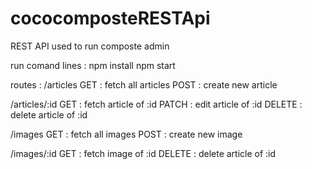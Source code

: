 # cococomposteRESTApi
REST API used to run  composte admin


run comand lines : 
npm install
npm start

routes : 
/articles
GET : fetch all articles
POST : create new article

/articles/:id
GET  : fetch article of :id 
PATCH : edit article of :id
DELETE : delete article of :id

/images
GET : fetch all images
POST : create new image

/images/:id
GET  : fetch image of :id 
DELETE : delete article of :id
